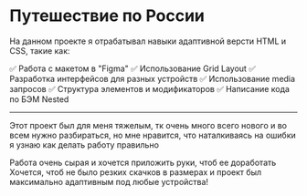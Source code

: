# Путешествие по России
На данном проекте я отрабатывал навыки  адаптивной версти HTML и CSS, такие как:

:white_check_mark: Работа с макетом в "Figma"
:white_check_mark: Использование Grid Layout
:white_check_mark: Разработка интерфейсов для разных устройств
:white_check_mark: Использование media запросов
:white_check_mark: Структура элементов и модификаторов
:white_check_mark: Написание кода по БЭМ Nested

----

Этот проект был для меня тяжелым, тк очень много всего нового и во всем нужно разбираться, но мне нравится, что наталкиваясь на ошибки я узнаю как делать работу правильно

Работа очень сырая и хочется приложить руки, чтоб ее доработать
Хочется, чтоб не было резких скачков в размерах и проект был максимально адаптивным под любые устройства!

